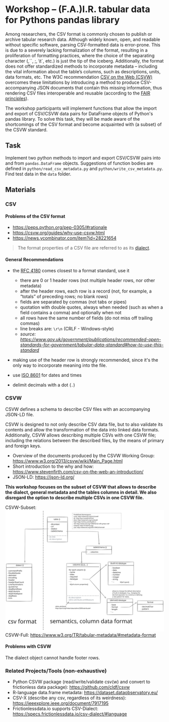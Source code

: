 # Workshop – (F.A.)I.R. tabular data for Pythons pandas library

Among researchers, the CSV format is commonly chosen to publish or archive tabular research data. Although widely known, open, and readable without specific software, parsing CSV-formatted data is error-prone. This is due to a severely lacking formalization of the format, resulting in a proliferation of formatting practices, where the choice of the separating character (,``, ;, \t`, etc.) is just the tip of the iceberg. Additionally, the format does not offer standardized methods to incorporate metadata – including the vital information about the table’s columns, such as descriptions, units, data formats, etc. The W3C recommendation [CSV on the Web (CSVW)](https://www.w3.org/TR/2015/REC-tabular-data-model-20151217/) overcomes these limitations by introducing a method to produce CSV-accompanying JSON documents that contain this missing information, thus rendering CSV files interoperable and reusable (according to the [FAIR principles](https://www.go-fair.org/fair-principles/)).

The workshop participants will implement functions that allow the import and export of CSV/CSVW data pairs for DataFrame objects of Python's pandas library. To solve this task, they will be made aware of the shortcomings of the CSV format and become acquainted with (a subset) of the CSVW standard.

## Task

Implement two python methods to import and export CSV/CSVW pairs into and from `pandas.DataFrame` objects. Suggestions of function bodies are defined in `python/read_csv_metadata.py` and `python/write_csv_metadata.py`. Find test data in the `data` folder.


## Materials

### CSV

#### Problems of the CSV format

- https://peps.python.org/pep-0305/#rationale
- https://csvw.org/guides/why-use-csvw.html
- https://news.ycombinator.com/item?id=28221654

> The format properties of a CSV file are referred to as its [dialect](https://www.w3.org/TR/tabular-metadata/#dfn-dialect-description).

#### General Recommendations

- the [RFC 4180](https://www.ietf.org/rfc/rfc4180.txt) comes closest to a format standard, use it
  - there are 0 or 1 header rows (not multiple header rows, nor other metadata)
  - after the header rows, each row is a record (not, for example, a “totals” of preceding rows; no blank rows)
  - fields are separated by commas (not tabs or pipes)
  - quotation with double quotes, always when needed (such as when a field contains a comma) and optionally when not
  - all rows have the same number of fields (do not miss off trailing commas)
  - line breaks are: `\r\n` (CRLF - Windows-style)
  - *source: https://www.gov.uk/government/publications/recommended-open-standards-for-government/tabular-data-standard#how-to-use-this-standard*

- making use of the header row is strongly recommended, since it's the only way to incorporate meaning into the file.
- use [ISO 8601](https://www.iso.org/iso-8601-date-and-time-format.html) for dates and times
- delimit decimals with a dot (`.`)

### CSVW

CSVW defines a schema to describe CSV files with an accompanying JSON-LD file.

CSVW is designed to not only describe CSV data file, but to also validate its contents and allow the transformation of the data into linked data formats. Additionally, CSVW allows describing multiple CSVs with one CSVW file; including the relations between the described files, by the means of primary and foreign keys.

- Overview of the documents produced by the CSVW Working Group: https://www.w3.org/2013/csvw/wiki/Main_Page.html
- Short introduction to the why and how: https://www.stevenfirth.com/csv-on-the-web-an-introduction/
- JSON-LD: https://json-ld.org/


__This workshop focuses on the subset of CSVW that allows to describe the dialect, general metadata and the tables columns in detail. We also disregard the option to describe multiple CSVs in one CSVW file.__

CSVW-Subset:
![](assets/subset.svg)
CSVW-Full: https://www.w3.org/TR/tabular-metadata/#metadata-format

#### Problems with CSVW

The dialect object cannot handle footer rows.

### Related Projects/Tools (non-exhaustive)

- Python CSVW package (read/write/validate csv(w) and convert to frictionless data package): https://github.com/cldf/csvw 
- R-language data.frame metadata: https://dataset.dataobservatory.eu/ 
- CSV-X (describe any csv, regardless of its weirdness): https://ieeexplore.ieee.org/document/7917195 
- Frictionlessdata.io supports CSV-Dialect: https://specs.frictionlessdata.io/csv-dialect/#language 


